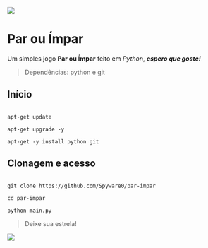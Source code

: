 ![](https://camo.githubusercontent.com/71b837571c48af3aa60a73dbc9d5936aa359d78efbfa8a6743cbbbc16b80ef4d/68747470733a2f2f63646e2e646973636f72646170702e636f6d2f6174746163686d656e74732f3830353930323039333930363630383138362f3830353931333937323533353539303932322f74656e6f722e676966)

# Par ou Ímpar

Um simples jogo **Par ou Ímpar** feito em *Python*, ***espero que goste!***

> Dependências: python e git

## Início

```shell script

apt-get update

apt-get upgrade -y

apt-get -y install python git

```

## Clonagem e acesso

```shell script

git clone https://github.com/Spyware0/par-impar

cd par-impar

python main.py

```

>Deixe sua estrela!

![](https://camo.githubusercontent.com/71b837571c48af3aa60a73dbc9d5936aa359d78efbfa8a6743cbbbc16b80ef4d/68747470733a2f2f63646e2e646973636f72646170702e636f6d2f6174746163686d656e74732f3830353930323039333930363630383138362f3830353931333937323533353539303932322f74656e6f722e676966)
